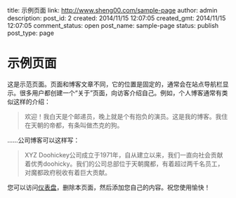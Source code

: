 title: 示例页面
link: http://www.sheng00.com/sample-page
author: admin
description: 
post_id: 2
created: 2014/11/15 12:07:05
created_gmt: 2014/11/15 12:07:05
comment_status: open
post_name: sample-page
status: publish
post_type: page

# 示例页面

这是示范页面。页面和博客文章不同，它的位置是固定的，通常会在站点导航栏显示。很多用户都创建一个“关于”页面，向访客介绍自己。例如，个人博客通常有类似这样的介绍： 

> 欢迎！我白天是个邮递员，晚上就是个有抱负的演员。这是我的博客。我住在天朝的帝都，有条叫做杰克的狗。

……公司博客可以这样写： 

> XYZ Doohickey公司成立于1971年，自从建立以来，我们一直向社会贡献着优秀doohicky。我们的公司总部位于天朝魔都，有着超过两千名员工，对魔都政府税收有着巨大贡献。

您可以访问[仪表盘](http://qxu0090646.my3w.com/wp-admin/)，删除本页面，然后添加您自己的内容。祝您使用愉快！